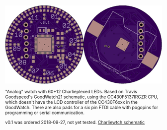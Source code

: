 ![Watch rendering](watch.png)

"Analog" watch with 60+12 Charlieplexed LEDs. Based on Travis Goodspeed's
GoodWatch21 schematic, using the CC430F5137IRGZR CPU, which doesn't
have the LCD controller of the CC430F6xxx in the GoodWatch. There are
also pads for a six pin FTDI cable with pogopins for programming or
serial communication.

v0.1 was ordered 2018-09-27, not yet tested.
[Charliewtch schematic](datasheets/charliewatch.pdf)
